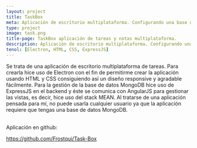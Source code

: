 ```yaml
---
layout: project
title: TaskBox
meta: Aplicación de escritorio multiplataforma. Configurando una base de datos MongoDB, puedes usarla para crear tareas. La aplicación muestra las tareas sin completar y las completadas con el tiempo que ha pasado desde que creaste la tarea. 
type: project
image: task.png
title-page: TaskBox aplicación de tareas y notas multiplataforma.
description: Aplicación de escritorio multiplataforma. Configurando una base de datos MongoDB, puedes usarla para crear tareas. La aplicación muestra las tareas sin completar y las completadas con el tiempo que ha pasado desde que creaste la tarea. 
tenol: [Electron, HTML, CSS, ExpressJS]
---
```



Se trata de una aplicación de escritorio multiplataforma de tareas. Para crearla hice uso de Electron con el fin de permitirme crear la aplicación usando HTML y CSS consiguiendo así un diseño responsive y agradable fácilmente. Para la gestión de la base de datos MongoDB hice uso de ExpressJS en el backend y éste se comunica con AngularJS para gestionar las vistas, es decir, hice uso del stack MEAN. Al tratarse de una aplicación pensada para mí, no puede usarla cualquier usuario ya que la aplicación requiere que tengas una base de datos MongoDB.

<br>
Aplicación en github:
<br>

<a href="https://github.com/Frostqui/Task-Box">https://github.com/Frostqui/Task-Box</a>


